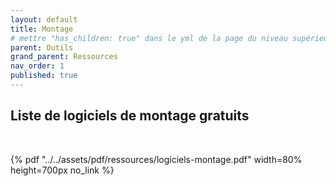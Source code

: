 ```yaml
---
layout: default
title: Montage
# mettre "has_children: true" dans le yml de la page du niveau supérieur
parent: Outils
grand_parent: Ressources
nav_order: 1
published: true
---
```

## Liste de logiciels de montage gratuits

<br>

{% pdf "../../assets/pdf/ressources/logiciels-montage.pdf" width=80% height=700px no_link %}